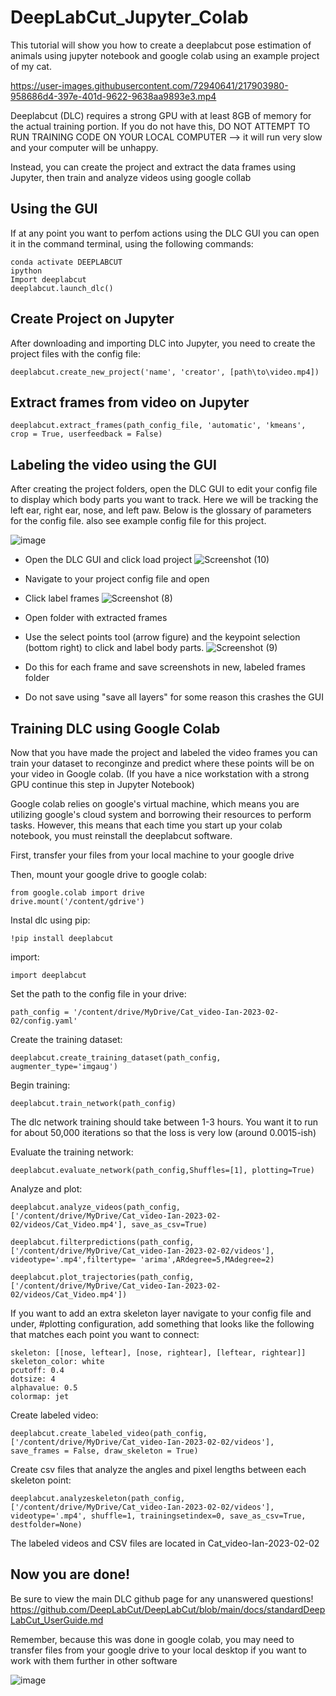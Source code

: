 # DeepLabCut_Jupyter_Colab
This tutorial will show you how to create a deeplabcut pose estimation of animals using jupyter notebook and google colab using an example project of my cat.

https://user-images.githubusercontent.com/72940641/217903980-958686d4-397e-401d-9622-9638aa9893e3.mp4

Deeplabcut (DLC) requires a strong GPU with at least 8GB of memory for the actual training portion. If you do not have this, DO NOT ATTEMPT TO RUN TRAINING CODE ON YOUR LOCAL COMPUTER --> it will run very slow and your computer will be unhappy. 

Instead, you can create the project and extract the data frames using Jupyter, then train and analyze videos using google collab 

## Using the GUI 

If at any point you want to perfom actions using the DLC GUI you can open it in the command terminal, using the following commands: 

```
conda activate DEEPLABCUT
ipython
Import deeplabcut
deeplabcut.launch_dlc()
```

## Create Project on Jupyter

After downloading and importing DLC into Jupyter, you need to create the project files with the config file:
```
deeplabcut.create_new_project('name', 'creator', [path\to\video.mp4])
```

## Extract frames from video on Jupyter

```
deeplabcut.extract_frames(path_config_file, 'automatic', 'kmeans', crop = True, userfeedback = False)
```

## Labeling the video using the GUI

After creating the project folders, open the DLC GUI to edit your config file to display which body parts you want to track. Here we will be tracking the left ear, right ear, nose, and left paw. Below is the glossary of parameters for the config file. also see example config file for this project.


![image](https://user-images.githubusercontent.com/72940641/217890158-df4e4f82-cfcc-4b7b-8c9c-c57b3e5a743f.png)

- Open the DLC GUI and click load project
![Screenshot (10)](https://user-images.githubusercontent.com/72940641/217906511-f85f55af-348f-4127-9d1c-c7a3ba168da7.png)

- Navigate to your project config file and open
- Click label frames 
![Screenshot (8)](https://user-images.githubusercontent.com/72940641/217906545-448569cd-be39-494f-8027-6d31d919ad96.png)

- Open folder with extracted frames 
- Use the select points tool (arrow figure) and the keypoint selection (bottom right) to click and label body parts.
![Screenshot (9)](https://user-images.githubusercontent.com/72940641/217906567-f3dc539e-9dda-47da-959f-6bdd3502bd8d.png)

- Do this for each frame and save screenshots in new, labeled frames folder
- Do not save using "save all layers" for some reason this crashes the GUI

## Training DLC using Google Colab

Now that you have made the project and labeled the video frames you can train your dataset to reconginze and predict where these points will be on your video in Google colab. (If you have a nice workstation with a strong GPU continue this step in Jupyter Notebook)

Google colab relies on google's virtual machine, which means you are utilizing google's cloud system and borrowing their resources to perform tasks. However, this means that each time you start up your colab notebook, you must reinstall the deeplabcut software. 

First, transfer your files from your local machine to your google drive

Then, mount your google drive to google colab:
```
from google.colab import drive
drive.mount('/content/gdrive')
```

Instal dlc using pip:
```
!pip install deeplabcut
```

import:
```
import deeplabcut
```

Set the path to the config file in your drive:
```
path_config = '/content/drive/MyDrive/Cat_video-Ian-2023-02-02/config.yaml'
```

Create the training dataset:
```
deeplabcut.create_training_dataset(path_config, augmenter_type='imgaug')
```

Begin training:
```
deeplabcut.train_network(path_config)
```

The dlc network training should take between 1-3 hours. You want it to run for about 50,000 iterations so that the loss is very low (around 0.0015-ish)

Evaluate the training network:
```
deeplabcut.evaluate_network(path_config,Shuffles=[1], plotting=True)
```

Analyze and plot:
```
deeplabcut.analyze_videos(path_config, ['/content/drive/MyDrive/Cat_video-Ian-2023-02-02/videos/Cat_Video.mp4'], save_as_csv=True)

deeplabcut.filterpredictions(path_config,['/content/drive/MyDrive/Cat_video-Ian-2023-02-02/videos'], videotype='.mp4',filtertype= 'arima',ARdegree=5,MAdegree=2)

deeplabcut.plot_trajectories(path_config, ['/content/drive/MyDrive/Cat_video-Ian-2023-02-02/videos/Cat_Video.mp4'])
```

If you want to add an extra skeleton layer navigate to your config file and under, #plotting configuration, add something that looks like the following 
that matches each point you want to connect:

```
skeleton: [[nose, leftear], [nose, rightear], [leftear, rightear]]
skeleton_color: white
pcutoff: 0.4
dotsize: 4
alphavalue: 0.5
colormap: jet
```

Create labeled video:
```
deeplabcut.create_labeled_video(path_config, ['/content/drive/MyDrive/Cat_video-Ian-2023-02-02/videos'], save_frames = False, draw_skeleton = True)
```

Create csv files that analyze the angles and pixel lengths between each skeleton point:
```
deeplabcut.analyzeskeleton(path_config, ['/content/drive/MyDrive/Cat_video-Ian-2023-02-02/videos'], videotype='.mp4', shuffle=1, trainingsetindex=0, save_as_csv=True, destfolder=None)
```
The labeled videos and CSV files are located in Cat_video-Ian-2023-02-02

## Now you are done!
Be sure to view the main DLC github page for any unanswered questions!
https://github.com/DeepLabCut/DeepLabCut/blob/main/docs/standardDeepLabCut_UserGuide.md

Remember, because this was done in google colab, you may need to transfer files from your google drive to your local desktop if you want to work with them further in other software

![image](https://user-images.githubusercontent.com/72940641/217901051-7969a7ec-e492-4b4b-ae7a-4ecf7549e63b.png)











